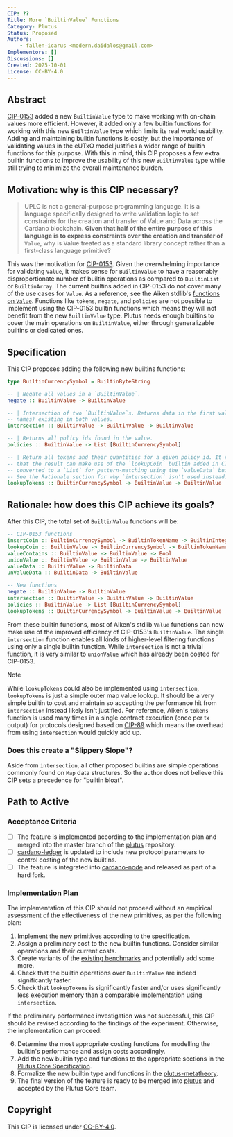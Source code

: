 ```yaml
---
CIP: ??
Title: More `BuiltinValue` Functions
Category: Plutus
Status: Proposed
Authors:
    - fallen-icarus <modern.daidalos@gmail.com>
Implementors: []
Discussions: []
Created: 2025-10-01
License: CC-BY-4.0
---
```


## Abstract

[CIP-0153][1] added a new `BuiltinValue` type to make working with on-chain values more efficient.
However, it added only a few builtin functions for working with this new `BuiltinValue` type which
limits its real world usability. Adding and maintaining builtin functions is costly, but the
importance of validating values in the eUTxO model justifies a wider range of builtin functions for
this purpose. With this in mind, this CIP proposes a few extra builtin functions to improve the
usability of this new `BuiltinValue` type while still trying to minimize the overall maintenance
burden.

## Motivation: why is this CIP necessary?

> UPLC is not a general-purpose programming language. It is a language specifically designed to
> write validation logic to set constraints for the creation and transfer of Value and Data across
> the Cardano blockchain. **Given that half of the entire purpose of this language is to express
> constraints over the creation and transfer of** `Value`, why is Value treated as a standard
> library concept rather than a first-class language primitive?

This was the motivation for [CIP-0153][1]. Given the overwhelming importance for validating `Value`,
it makes sense for `BuiltinValue` to have a reasonably disproportionate number of builtin operations
as compared to `BuiltinList` or `BuiltinArray`. The current builtins added in CIP-0153 do not cover
many of the use cases for `Value`. As a reference, see the Aiken stdlib's [functions on `Value`][2].
Functions like `tokens`, `negate`, and `policies` are not possible to implement using the CIP-0153
builtin functions which means they will not benefit from the new `BuiltinValue` type. Plutus needs
enough builtins to cover the main operations on `BuiltinValue`, either through generalizable
builtins or dedicated ones.

## Specification

This CIP proposes adding the following new builtins functions:

```haskell
type BuiltinCurrencySymbol = BuiltinByteString

-- | Negate all values in a `BuiltinValue`.
negate :: BuiltinValue -> BuiltinValue

-- | Intersection of two `BuiltinValue`s. Returns data in the first value for the (policy ids, token
-- names) existing in both values.
intersection :: BuiltinValue -> BuiltinValue -> BuiltinValue

-- | Returns all policy ids found in the value.
policies :: BuiltinValue -> List [BuiltinCurrencySymbol]

-- | Return all tokens and their quantities for a given policy id. It returns a `BuiltinValue` so
-- that the result can make use of the `lookupCoin` builtin added in CIP-0153. It can always be
-- converted to a `List` for pattern-matching using the `valueData` builtin added in CIP-0153.
-- See the Rationale section for why `intersection` isn't used instead.
lookupTokens :: BuiltinCurrencySymbol -> BuiltinValue -> BuiltinValue
```

## Rationale: how does this CIP achieve its goals?

After this CIP, the total set of `BuiltinValue` functions will be:

```haskell
-- CIP-0153 functions
insertCoin :: BuiltinCurrencySymbol -> BuiltinTokenName -> BuiltinInteger -> BuiltinValue -> BuiltinValue
lookupCoin :: BuiltinValue -> BuiltinCurrencySymbol -> BuiltinTokenName -> BuiltinInteger
valueContains :: BuiltinValue -> BuiltinValue -> Bool
unionValue :: BuiltinValue -> BuiltinValue -> BuiltinValue
valueData :: BuiltinValue -> BuiltinData
unValueData :: BuiltinData -> BuiltinValue

-- New functions
negate :: BuiltinValue -> BuiltinValue
intersection :: BuiltinValue -> BuiltinValue -> BuiltinValue
policies :: BuiltinValue -> List [BuiltinCurrencySymbol]
lookupTokens :: BuiltinCurrencySymbol -> BuiltinValue -> BuiltinValue
```

From these builtin functions, most of Aiken's stdlib `Value` functions can now make use of the
improved efficiency of CIP-0153's `BuiltinValue`. The single `intersection` function enables all
kinds of higher-level filtering functions using only a single builtin function. While `intersection`
is not a trivial function, it is very similar to `unionValue` which has already been costed for
CIP-0153.

> [!NOTE] 
> While `lookupTokens` could also be implemented using `intersection`, `lookupTokens` is just a
> simple outer map value lookup. It should be a very simple builtin to cost and maintain so
> accepting the performance hit from `intersection` instead likely isn't justified. For reference,
> Aiken's `tokens` function is used many times in a single contract execution (once per tx output)
> for protocols designed based on [CIP-89][9] which means the overhead from using `intersection`
> would quickly add up.

### Does this create a "Slippery Slope"?

Aside from `intersection`, all other proposed builtins are simple operations commonly found on `Map`
data structures. So the author does not believe this CIP sets a precedence for "builtin bloat".

## Path to Active

### Acceptance Criteria

- [ ] The feature is implemented according to the implementation plan and merged into
the master branch of the [plutus][3] repository.
- [ ] [cardano-ledger][4] is updated to include new protocol parameters to control costing of
the new builtins.
- [ ] The feature is integrated into [cardano-node][5] and released as part of a hard fork.

### Implementation Plan

The implementation of this CIP should not proceed without an empirical assessment of the
effectiveness of the new primitives, as per the following plan:

1. Implement the new primitives according to the specification.
2. Assign a preliminary cost to the new builtin functions. Consider similar operations and their
   current costs.
3. Create variants of the [existing benchmarks][6] and potentially add some more.
4. Check that the builtin operations over `BuiltinValue` are indeed significantly faster.
5. Check that `lookupTokens` is significantly faster and/or uses significantly less execution memory
   than a comparable implementation using `intersection`.

If the preliminary performance investigation was not successful, this CIP should be revised
according to the findings of the experiment. Otherwise, the implementation can proceed:

6. Determine the most appropriate costing functions for modelling the builtin's performance
and assign costs accordingly.
7. Add the new builtin type and functions to the appropriate sections in the [Plutus Core
Specification][7].
8. Formalize the new builtin type and functions in the [plutus-metatheory][8].
9. The final version of the feature is ready to be merged into [plutus][3] and accepted by
the Plutus Core team.

## Copyright
This CIP is licensed under [CC-BY-4.0](https://creativecommons.org/licenses/by/4.0/legalcode).

[1]: https://github.com/cardano-foundation/CIPs/tree/master/CIP-0153/README.md "CIP-0153"
[2]: https://aiken-lang.github.io/stdlib/cardano/assets.html "Aiken `Value` functions"
[3]: https://github.com/IntersectMBO/plutus/ "plutus"
[4]: https://github.com/IntersectMBO/cardano-ledger "cardano-ledger"
[5]: https://github.com/IntersectMBO/cardano-node "cardano-node"
[6]: https://github.com/IntersectMBO/plutus/tree/master/plutus-benchmark/script-contexts "script-context-benchmarks"
[7]: https://plutus.cardano.intersectmbo.org/resources/plutus-core-spec.pdf "Formal Specification of the Plutus Core Language"
[8]: https://github.com/IntersectMBO/plutus/tree/master/plutus-metatheory "plutus-metatheory"
[9]: https://github.com/cardano-foundation/CIPs/blob/master/CIP-0089/README.md "Beacon Tokens CIP"
